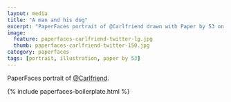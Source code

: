 ```yaml
---
layout: media
title: "A man and his dog"
excerpt: "PaperFaces portrait of @Carlfriend drawn with Paper by 53 on an iPad."
image: 
  feature: paperfaces-carlfriend-twitter-lg.jpg
  thumb: paperfaces-carlfriend-twitter-150.jpg
category: paperfaces
tags: [portrait, illustration, paper by 53]
---
```


PaperFaces portrait of [@Carlfriend](http://twitter.com/Carlfriend).

{% include paperfaces-boilerplate.html %}